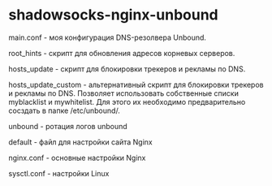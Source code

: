 # shadowsocks-nginx-unbound

main.conf - моя конфигурация DNS-резолвера Unbound.

root_hints - скрипт для обновления адресов корневых серверов.

hosts_update - скрипт для блокировки трекеров и рекламы по DNS.

hosts_update_custom - альтернативный скрипт для блокировки трекеров и рекламы по DNS. Позволяет использовать собственные списки myblacklist и mywhitelist. Для этого их необходимо предварительно сосздать в папке /etc/unbound/.

unbound - ротация логов unbound

default - файл для настройки сайта Nginx

nginx.conf - основные настройки Nginx

sysctl.conf - настройки Linux
